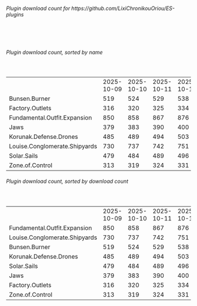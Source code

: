 <h6>Plugin download count for https://github.com/LixiChronikouOriou/ES-plugins</h6><br>
<br>
<h6>Plugin download count, sorted by name</h6><sub><sup><br>
<table>
	<tr>
		<td></td>
		<td>2025-10-09</td>
		<td>2025-10-10</td>
		<td>2025-10-11</td>
		<td>2025-10-12</td>
		<td>2025-10-13</td>
		<td>2025-10-14</td>
		<td>2025-10-15</td>
		<td>today +</td>
	</tr>
	<tr>
		<td>Bunsen.Burner</td>
		<td>519</td>
		<td>524</td>
		<td>529</td>
		<td>538</td>
		<td>545</td>
		<td>549</td>
		<td>557</td>
		<td>+ 8</td>
	</tr>
	<tr>
		<td>Factory.Outlets</td>
		<td>316</td>
		<td>320</td>
		<td>325</td>
		<td>334</td>
		<td>344</td>
		<td>350</td>
		<td>358</td>
		<td>+ 8</td>
	</tr>
	<tr>
		<td>Fundamental.Outfit.Expansion</td>
		<td>850</td>
		<td>858</td>
		<td>867</td>
		<td>876</td>
		<td>887</td>
		<td>897</td>
		<td>905</td>
		<td>+ 8</td>
	</tr>
	<tr>
		<td>Jaws</td>
		<td>379</td>
		<td>383</td>
		<td>390</td>
		<td>400</td>
		<td>410</td>
		<td>417</td>
		<td>423</td>
		<td>+ 6</td>
	</tr>
	<tr>
		<td>Korunak.Defense.Drones</td>
		<td>485</td>
		<td>489</td>
		<td>494</td>
		<td>503</td>
		<td>511</td>
		<td>515</td>
		<td>522</td>
		<td>+ 7</td>
	</tr>
	<tr>
		<td>Louise.Conglomerate.Shipyards</td>
		<td>730</td>
		<td>737</td>
		<td>742</td>
		<td>751</td>
		<td>759</td>
		<td>765</td>
		<td>772</td>
		<td>+ 7</td>
	</tr>
	<tr>
		<td>Solar.Sails</td>
		<td>479</td>
		<td>484</td>
		<td>489</td>
		<td>496</td>
		<td>503</td>
		<td>511</td>
		<td>519</td>
		<td>+ 8</td>
	</tr>
	<tr>
		<td>Zone.of.Control</td>
		<td>313</td>
		<td>319</td>
		<td>324</td>
		<td>331</td>
		<td>339</td>
		<td>345</td>
		<td>352</td>
		<td>+ 7</td>
	</tr>
</table>
</sub></sup>
<h6>Plugin download count, sorted by download count</h6><sub><sup><br>
<table>
	<tr>
		<td></td>
		<td>2025-10-09</td>
		<td>2025-10-10</td>
		<td>2025-10-11</td>
		<td>2025-10-12</td>
		<td>2025-10-13</td>
		<td>2025-10-14</td>
		<td>2025-10-15</td>
		<td>today +</td>
	</tr>
	<tr>
		<td>Fundamental.Outfit.Expansion</td>
		<td>850</td>
		<td>858</td>
		<td>867</td>
		<td>876</td>
		<td>887</td>
		<td>897</td>
		<td>905</td>
		<td>+ 8</td>
	</tr>
	<tr>
		<td>Louise.Conglomerate.Shipyards</td>
		<td>730</td>
		<td>737</td>
		<td>742</td>
		<td>751</td>
		<td>759</td>
		<td>765</td>
		<td>772</td>
		<td>+ 7</td>
	</tr>
	<tr>
		<td>Bunsen.Burner</td>
		<td>519</td>
		<td>524</td>
		<td>529</td>
		<td>538</td>
		<td>545</td>
		<td>549</td>
		<td>557</td>
		<td>+ 8</td>
	</tr>
	<tr>
		<td>Korunak.Defense.Drones</td>
		<td>485</td>
		<td>489</td>
		<td>494</td>
		<td>503</td>
		<td>511</td>
		<td>515</td>
		<td>522</td>
		<td>+ 7</td>
	</tr>
	<tr>
		<td>Solar.Sails</td>
		<td>479</td>
		<td>484</td>
		<td>489</td>
		<td>496</td>
		<td>503</td>
		<td>511</td>
		<td>519</td>
		<td>+ 8</td>
	</tr>
	<tr>
		<td>Jaws</td>
		<td>379</td>
		<td>383</td>
		<td>390</td>
		<td>400</td>
		<td>410</td>
		<td>417</td>
		<td>423</td>
		<td>+ 6</td>
	</tr>
	<tr>
		<td>Factory.Outlets</td>
		<td>316</td>
		<td>320</td>
		<td>325</td>
		<td>334</td>
		<td>344</td>
		<td>350</td>
		<td>358</td>
		<td>+ 8</td>
	</tr>
	<tr>
		<td>Zone.of.Control</td>
		<td>313</td>
		<td>319</td>
		<td>324</td>
		<td>331</td>
		<td>339</td>
		<td>345</td>
		<td>352</td>
		<td>+ 7</td>
	</tr>
</table>
</sub></sup>
